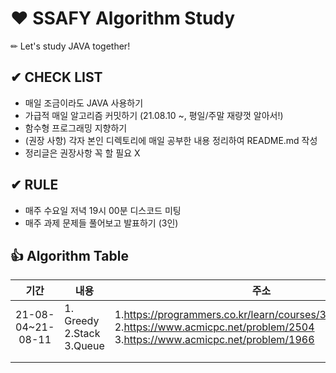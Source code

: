 # ❤ SSAFY Algorithm Study
✏ Let's study JAVA together!  
 
  
## ✔ **CHECK LIST**  
- 매일 조금이라도 JAVA 사용하기  
- 가급적 매일 알고리즘 커밋하기 (21.08.10 ~, 평일/주말 재량껏 알아서!)  
- 함수형 프로그래밍 지향하기  
- (권장 사항) 각자 본인 디렉토리에 매일 공부한 내용 정리하여 README.md 작성
- 정리글은 권장사항 꼭 할 필요 X
  
  
## ✔ **RULE**  
 - 매주 수요일 저녁 19시 00분 디스코드 미팅  
 - 매주 과제 문제들 풀어보고 발표하기 (3인)

## 👍 **Algorithm Table**  
|기간|내용|주소|
|:------:|---|---|
|21-08-04~21-08-11|1. Greedy<br>2.Stack<br>3.Queue|1.https://programmers.co.kr/learn/courses/30/lessons/42862<br>2.https://www.acmicpc.net/problem/2504 <br>3.https://www.acmicpc.net/problem/1966 |
||||
||||
